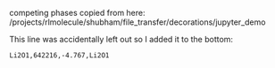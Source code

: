 competing phases copied from here: /projects/rlmolecule/shubham/file_transfer/decorations/jupyter_demo

This line was accidentally left out so I
added it to the bottom:
```
Li2O1,642216,-4.767,Li2O1
```
